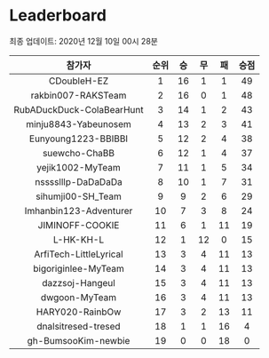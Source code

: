# Leaderboard
최종 업데이트: 2020년 12월 10일 00시 28분




| 참가자 | 순위 | 승 | 무 | 패 | 승점 |
|:---:|:---:|:---:|:---:|:---:|:---:|
| CDoubleH-EZ | 1 | 16 | 1 | 1 | 49 |
| rakbin007-RAKSTeam | 2 | 16 | 0 | 1 | 48 |
| RubADuckDuck-ColaBearHunt | 3 | 14 | 1 | 2 | 43 |
| minju8843-Yabeunosem | 4 | 13 | 2 | 3 | 41 |
| Eunyoung1223-BBIBBI | 5 | 12 | 2 | 4 | 38 |
| suewcho-ChaBB | 6 | 12 | 1 | 4 | 37 |
| yejik1002-MyTeam | 7 | 11 | 1 | 5 | 34 |
| nsssslllp-DaDaDaDa | 8 | 10 | 1 | 7 | 31 |
| sihumji00-SH_Team | 9 | 9 | 2 | 6 | 29 |
| Imhanbin123-Adventurer | 10 | 7 | 3 | 8 | 24 |
| JIMINOFF-COOKIE | 11 | 6 | 1 | 11 | 19 |
| L-HK-KH-L | 12 | 1 | 12 | 0 | 15 |
| ArfiTech-LittleLyrical | 13 | 3 | 4 | 11 | 13 |
| bigoriginlee-MyTeam | 14 | 3 | 4 | 11 | 13 |
| dazzsoj-Hangeul | 15 | 3 | 4 | 11 | 13 |
| dwgoon-MyTeam | 16 | 3 | 4 | 11 | 13 |
| HARY020-RainbOw | 17 | 3 | 2 | 13 | 11 |
| dnalsitresed-tresed | 18 | 1 | 1 | 16 | 4 |
| gh-BumsooKim-newbie | 19 | 0 | 0 | 18 | 0 |